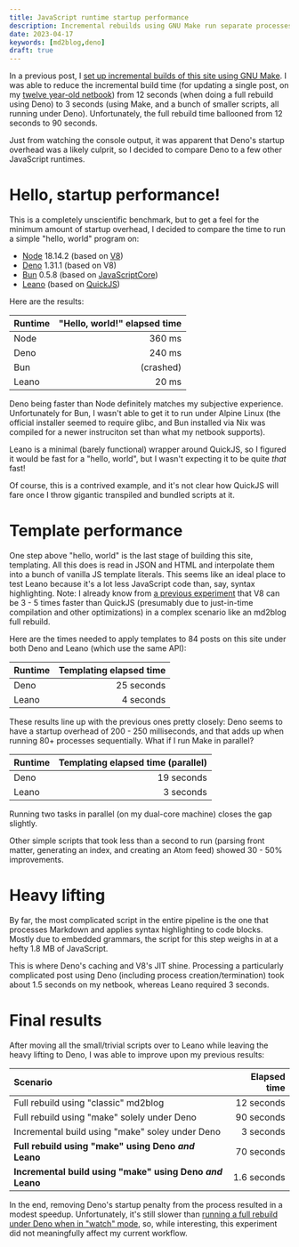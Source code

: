 ```yaml
---
title: JavaScript runtime startup performance
description: Incremental rebuilds using GNU Make run separate processes for each task. So how does startup time compare between Node, Deno, Bun, and Leano?
date: 2023-04-17
keywords: [md2blog,deno]
draft: true
---
```

In a previous post, I [set up incremental builds of this site using GNU Make](speeding-up-rebuilds-2.md). I was able to reduce the incremental build time (for updating a single post, on my [twelve year-old netbook](../programming-languages/minimal-dev-env-4.md#hello-netbook)) from 12 seconds (when doing a full rebuild using Deno) to 3 seconds (using Make, and a bunch of smaller scripts, all running under Deno). Unfortunately, the full rebuild time ballooned from 12 seconds to 90 seconds.

Just from watching the console output, it was apparent that Deno's startup overhead was a likely culprit, so I decided to compare Deno to a few other JavaScript runtimes.

# Hello, startup performance!
This is a completely unscientific benchmark, but to get a feel for the minimum amount of startup overhead, I decided to compare the time to run a simple "hello, world" program on:

* [Node](https://nodejs.org/) 18.14.2 (based on [V8](https://v8.dev/))
* [Deno](https://deno.land/) 1.31.1 (based on V8)
* [Bun](https://bun.sh/) 0.5.8 (based on [JavaScriptCore](https://developer.apple.com/documentation/javascriptcore))
* [Leano](../programming-languages/minimal-dev-env-3.md#success-and-leano) (based on [QuickJS](https://bellard.org/quickjs/))

Here are the results:

| Runtime | "Hello, world!" elapsed time |
| :-- | --: |
| Node | 360 ms |
| Deno | 240 ms |
| Bun | (crashed) |
| Leano | 20 ms |

Deno being faster than Node definitely matches my subjective experience. Unfortunately for Bun, I wasn't able to get it to run under Alpine Linux (the official installer seemed to require glibc, and Bun installed via Nix was compiled for a newer instruciton set than what my netbook supports).

Leano is a minimal (barely functional) wrapper around QuickJS, so I figured it would be fast for a "hello, world", but I wasn't expecting it to be quite *that* fast!

Of course, this is a contrived example, and it's not clear how QuickJS will fare once I throw gigantic transpiled and bundled scripts at it.

# Template performance
One step above "hello, world" is the last stage of building this site, templating. All this does is read in JSON and HTML and interpolate them into a bunch of vanilla JS template literals. This seems like an ideal place to test Leano because it's a lot less JavaScript code than, say, syntax highlighting. Note: I already know from [a previous experiment](../programming-languages/minimal-dev-env-4.md#performance) that V8 can be 3 - 5 times faster than QuickJS (presumably due to just-in-time compilation and other optimizations) in a complex scenario like an md2blog full rebuild.

Here are the times needed to apply templates to 84 posts on this site under both Deno and Leano (which use the same API):

| Runtime | Templating elapsed time |
| :-- | --: |
| Deno | 25 seconds |
| Leano | 4 seconds |

These results line up with the previous ones pretty closely: Deno seems to have a startup overhead of 200 - 250 milliseconds, and that adds up when running 80+ processes sequentially. What if I run Make in parallel?

| Runtime | Templating elapsed time (parallel) |
| :-- | --: |
| Deno | 19 seconds |
| Leano | 3 seconds |

Running two tasks in parallel (on my dual-core machine) closes the gap slightly.

Other simple scripts that took less than a second to run (parsing front matter, generating an index, and creating an Atom feed) showed 30 - 50% improvements.

# Heavy lifting
By far, the most complicated script in the entire pipeline is the one that processes Markdown and applies syntax highlighting to code blocks. Mostly due to embedded grammars, the script for this step weighs in at a hefty 1.8 MB of JavaScript.

This is where Deno's caching and V8's JIT shine. Processing a particularly complicated post using Deno (including process creation/termination) took about 1.5 seconds on my netbook, whereas Leano required 3 seconds.

# Final results
After moving all the small/trivial scripts over to Leano while leaving the heavy lifting to Deno, I was able to improve upon my previous results:

| Scenario | Elapsed time | 
| :-- | --: |
| Full rebuild using "classic" md2blog | 12 seconds |
| Full rebuild using "make" solely under Deno | 90 seconds |
| Incremental build using "make" soley under Deno | 3 seconds |
| **Full rebuild using "make" using Deno *and* Leano** | 70 seconds |
| **Incremental build using "make" using Deno *and* Leano** | 1.6 seconds |

In the end, removing Deno's startup penalty from the process resulted in a modest speedup. Unfortunately, it's still slower than [running a full rebuild under Deno when in "watch" mode](speeding-up-rebuilds-3.md#further-optimizations), so, while interesting, this experiment did not meaningfully affect my current workflow.


